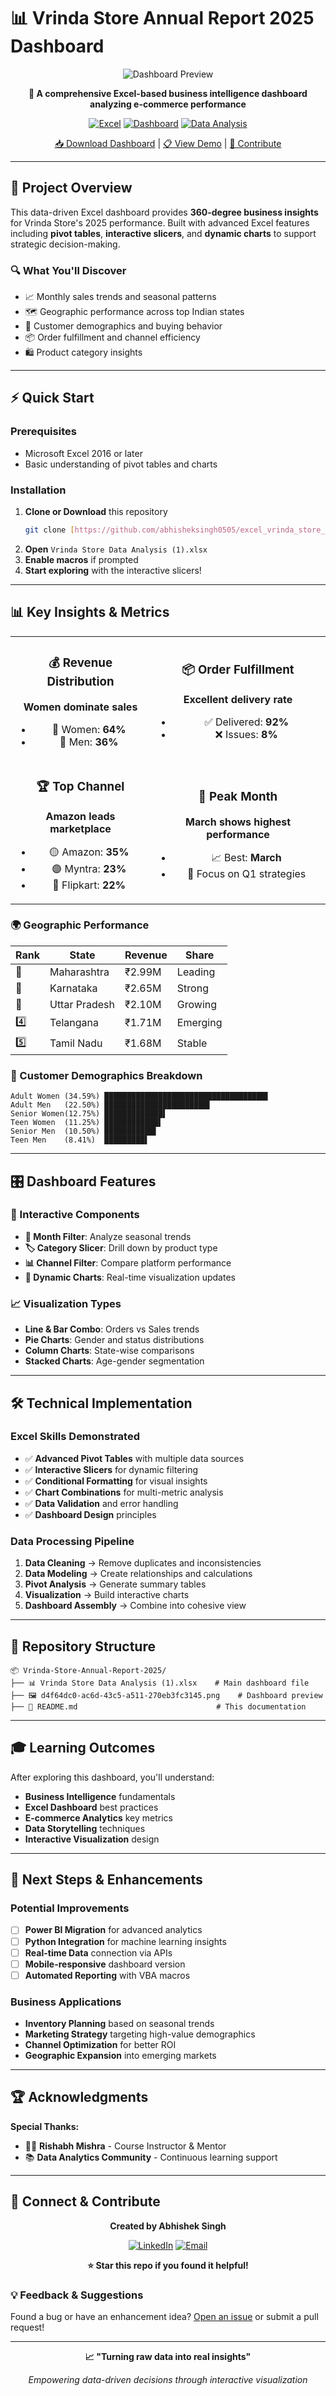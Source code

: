 # 📊 Vrinda Store Annual Report 2025 Dashboard

<div align="center">

![Dashboard Preview](https://github.com/abhisheksingh0505/excel_vrinda_store_annual_report/blob/main/vrinda%20store.png.)

**🚀 A comprehensive Excel-based business intelligence dashboard analyzing e-commerce performance**

[![Excel](https://img.shields.io/badge/Excel-217346?style=for-the-badge&logo=microsoft-excel&logoColor=white)](https://www.microsoft.com/en-us/microsoft-365/excel)
[![Dashboard](https://img.shields.io/badge/Dashboard-Interactive-blue?style=for-the-badge)](.)
[![Data Analysis](https://img.shields.io/badge/Analysis-Business%20Intelligence-orange?style=for-the-badge)](.)

[📥 Download Dashboard](https://drive.google.com/drive/u/0/folders/1zL2G5kPkw_Ou0R3vyW4tclA5W3nkR1QJ#-quick-start) | [📋 View Demo](#-key-insights) | [🤝 Contribute](#-connect--contribute)

</div>

---

## 🎯 Project Overview

This data-driven Excel dashboard provides **360-degree business insights** for Vrinda Store's 2025 performance. Built with advanced Excel features including **pivot tables**, **interactive slicers**, and **dynamic charts** to support strategic decision-making.

### 🔍 What You'll Discover
- 📈 Monthly sales trends and seasonal patterns
- 🗺️ Geographic performance across top Indian states  
- 👥 Customer demographics and buying behavior
- 📦 Order fulfillment and channel efficiency
- 🛍️ Product category insights

---

## ⚡ Quick Start

### Prerequisites
- Microsoft Excel 2016 or later
- Basic understanding of pivot tables and charts

### Installation
1. **Clone or Download** this repository
   ```bash
   git clone [https://github.com/abhisheksingh0505/excel_vrinda_store_annual_report]
   ```
2. **Open** `Vrinda Store Data Analysis (1).xlsx`
3. **Enable macros** if prompted
4. **Start exploring** with the interactive slicers!

---

## 📊 Key Insights & Metrics

<table>
<tr>
<td align="center">

### 💰 Revenue Distribution
**Women dominate sales**
- 👩 Women: **64%**
- 👨 Men: **36%**

</td>
<td align="center">

### 📦 Order Fulfillment
**Excellent delivery rate**
- ✅ Delivered: **92%**
- ❌ Issues: **8%**

</td>
</tr>
<tr>
<td align="center">

### 🏆 Top Channel
**Amazon leads marketplace**
- 🟡 Amazon: **35%**
- 🟣 Myntra: **23%**
- 🔵 Flipkart: **22%**

</td>
<td align="center">

### 📅 Peak Month
**March shows highest performance**
- 📈 Best: **March**
- 🎯 Focus on Q1 strategies

</td>
</tr>
</table>

### 🌍 Geographic Performance

| Rank | State | Revenue | Share |
|------|-------|---------|-------|
| 🥇 | Maharashtra | ₹2.99M | Leading |
| 🥈 | Karnataka | ₹2.65M | Strong |
| 🥉 | Uttar Pradesh | ₹2.10M | Growing |
| 4️⃣ | Telangana | ₹1.71M | Emerging |
| 5️⃣ | Tamil Nadu | ₹1.68M | Stable |

### 👥 Customer Demographics Breakdown

```
Adult Women (34.59%) ████████████████████████████████████▌
Adult Men   (22.50%) ███████████████████████▌
Senior Women(12.75%) █████████████▌
Teen Women  (11.25%) ████████████▌
Senior Men  (10.50%) ███████████▌
Teen Men    (8.41%)  █████████▌
```

---

## 🎛️ Dashboard Features

### 🔧 Interactive Components
- **📅 Month Filter**: Analyze seasonal trends
- **🏷️ Category Slicer**: Drill down by product type  
- **📊 Channel Filter**: Compare platform performance
- **🎯 Dynamic Charts**: Real-time visualization updates

### 📈 Visualization Types
- **Line & Bar Combo**: Orders vs Sales trends
- **Pie Charts**: Gender and status distributions
- **Column Charts**: State-wise comparisons
- **Stacked Charts**: Age-gender segmentation

---

## 🛠️ Technical Implementation

### Excel Skills Demonstrated
- ✅ **Advanced Pivot Tables** with multiple data sources
- ✅ **Interactive Slicers** for dynamic filtering
- ✅ **Conditional Formatting** for visual insights
- ✅ **Chart Combinations** for multi-metric analysis
- ✅ **Data Validation** and error handling
- ✅ **Dashboard Design** principles

### Data Processing Pipeline
1. **Data Cleaning** → Remove duplicates and inconsistencies
2. **Data Modeling** → Create relationships and calculations  
3. **Pivot Analysis** → Generate summary tables
4. **Visualization** → Build interactive charts
5. **Dashboard Assembly** → Combine into cohesive view

---

## 📁 Repository Structure

```
📦 Vrinda-Store-Annual-Report-2025/
├── 📊 Vrinda Store Data Analysis (1).xlsx    # Main dashboard file
├── 🖼️ d4f64dc0-ac6d-43c5-a511-270eb3fc3145.png    # Dashboard preview
├── 📝 README.md                               # This documentation
```

---

## 🎓 Learning Outcomes

After exploring this dashboard, you'll understand:

- **Business Intelligence** fundamentals
- **Excel Dashboard** best practices  
- **E-commerce Analytics** key metrics
- **Data Storytelling** techniques
- **Interactive Visualization** design

---

## 🚀 Next Steps & Enhancements

### Potential Improvements
- [ ] **Power BI Migration** for advanced analytics
- [ ] **Python Integration** for machine learning insights
- [ ] **Real-time Data** connection via APIs
- [ ] **Mobile-responsive** dashboard version
- [ ] **Automated Reporting** with VBA macros

### Business Applications
- **Inventory Planning** based on seasonal trends
- **Marketing Strategy** targeting high-value demographics  
- **Channel Optimization** for better ROI
- **Geographic Expansion** into emerging markets

---

## 🏆 Acknowledgments

**Special Thanks:**
- 👨‍🏫 **Rishabh Mishra** - Course Instructor & Mentor
- 📚 **Data Analytics Community** - Continuous learning support

---

## 🤝 Connect & Contribute

<div align="center">

**Created by Abhishek Singh**

[![LinkedIn](https://img.shields.io/badge/LinkedIn-0077B5?style=for-the-badge&logo=linkedin&logoColor=white)](your-www.linkedin.com/in/abhishek-singh-139181279)
[![Email](https://img.shields.io/badge/Email-D14836?style=for-the-badge&logo=gmail&logoColor=white)](mailto:your-singh050530@gmail.com)


**⭐ Star this repo if you found it helpful!**

</div>

### 💡 Feedback & Suggestions
Found a bug or have an enhancement idea? 
[Open an issue](../../issues) or submit a pull request!

---

<div align="center">

**📈 "Turning raw data into real insights"**

*Empowering data-driven decisions through interactive visualization*

</div>
